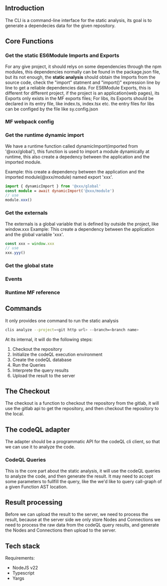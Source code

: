 ## Introduction
The CLI is a command-line interface for the static analysis, its goal is to generate a dependecies data for the given repository.

## Core Functions

### Get the static ES6Module Imports and Exports

For any give project, it should relys on some dependencies through the npm modules, this dependencies normally can be found in the package.json file,
but its not enough, the **static analysis** should obtain the Imports from the source code, check the "import" statment and "import()" expression line by line
to get a reliable dependencies data.
For ES6Module Exports, this is different for different project, if the project is an application(web pages), its Exports only exists in the MF exports files; 
For libs, its Exports should be declared in its entry file, like index.ts, index.tsx etc. the entry files for libs can be configed by the file like sy.config.json

### MF webpack config

### Get the runtime dynamic import
We have a runtime function called dynamicImport(imported from '@xxx/global'), this function is used to import a module dynamically at runtime, this also create a depedency between the application and the
imported module.

Example:
this create a dependency between the application and the imported module(@xxx/module) named export 'xxx'.
```ts
import { dynamicImport } from '@xxx/global'
const module = await dynamicImport('@xxx/module')
// use
module.xxx()
```

### Get the externals
The externals is a global variable that is defined by outside the project, like window.xxx
Example:
This create a dependency between the application and the global variable 'xxx'.
```ts
const xxx = window.xxx
// use
xxx.yyy()
```

### Get the global state

### Events

### Runtime MF reference


## Commands
It only provides one command to run the static analysis

```bash
clis analyze --project=<git http url> --branch=<branch name>
```
At its internal, it will do the following steps:
1. Checkout the repository
2. Initialize the codeQL execution environment
3. Create the codeQL database
4. Run the Queries
5. Interprete the query results
6. Upload the result to the server

## The Checkout
The checkout is a function to checkout the repository from the gitlab, it will use the gitlab api to get the repository, and then checkout the repository to the local.

## The codeQL adapter
The adapter should be a programmatic API for the codeQL cli client, so that we can use it to analyze the code.

### CodeQL Queries
This is the core part about the static analysis, it will use the codeQL queries to analyze the code, and then generate the result.
It may need to accept some parameters to fullfill the query, like the we'd like to query call-graph of a given Function AST location.

## Result processing
Before we can upload the result to the server, we need to process the result, because at the server side we only store Nodes and Connections
we need to process the raw data from the codeQL query results, and generate the Nodes and Connections then upload to the server.

## Tech stack
Requirements:
- NodeJS v22
- Typescript
- Yargs
